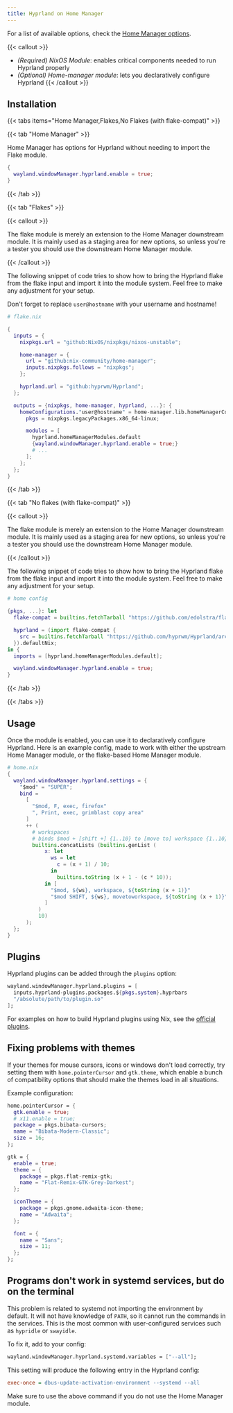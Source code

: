 ```yaml
---
title: Hyprland on Home Manager
---
```


For a list of available options, check the
[Home Manager options](https://nix-community.github.io/home-manager/options.xhtml#opt-wayland.windowManager.hyprland.enable).

{{< callout >}}

- _(Required) NixOS Module_: enables critical components needed to run Hyprland
  properly
- _(Optional) Home-manager module_: lets you declaratively configure Hyprland
  {{< /callout >}}

## Installation

{{< tabs items="Home Manager,Flakes,No Flakes (with flake-compat)" >}}

{{< tab "Home Manager" >}}

Home Manager has options for Hyprland without needing to import the Flake
module.

```nix
{
  wayland.windowManager.hyprland.enable = true;
}
```

{{< /tab >}}

{{< tab "Flakes" >}}

{{< callout >}}

The flake module is merely an extension to the Home Manager downstream module.
It is mainly used as a staging area for new options, so unless you're a tester
you should use the downstream Home Manager module.

{{< /callout >}}

The following snippet of code tries to show how to bring the Hyprland flake from
the flake input and import it into the module system. Feel free to make any
adjustment for your setup.

Don't forget to replace `user@hostname` with your username and hostname!

```nix
# flake.nix

{
  inputs = {
    nixpkgs.url = "github:NixOS/nixpkgs/nixos-unstable";

    home-manager = {
      url = "github:nix-community/home-manager";
      inputs.nixpkgs.follows = "nixpkgs";
    };

    hyprland.url = "github:hyprwm/Hyprland";
  };

  outputs = {nixpkgs, home-manager, hyprland, ...}: {
    homeConfigurations."user@hostname" = home-manager.lib.homeManagerConfiguration {
      pkgs = nixpkgs.legacyPackages.x86_64-linux;

      modules = [
        hyprland.homeManagerModules.default
        {wayland.windowManager.hyprland.enable = true;}
        # ...
      ];
    };
  };
}
```

{{< /tab >}}

{{< tab "No flakes (with flake-compat)" >}}

{{< callout >}}

The flake module is merely an extension to the Home Manager downstream module.
It is mainly used as a staging area for new options, so unless you're a tester
you should use the downstream Home Manager module.

{{< /callout >}}

The following snippet of code tries to show how to bring the Hyprland flake from
the flake input and import it into the module system. Feel free to make any
adjustment for your setup.

```nix
# home config

{pkgs, ...}: let
  flake-compat = builtins.fetchTarball "https://github.com/edolstra/flake-compat/archive/master.tar.gz";

  hyprland = (import flake-compat {
    src = builtins.fetchTarball "https://github.com/hyprwm/Hyprland/archive/master.tar.gz";
  }).defaultNix;
in {
  imports = [hyprland.homeManagerModules.default];

  wayland.windowManager.hyprland.enable = true;
}
```

{{< /tab >}}

{{< /tabs >}}

## Usage

Once the module is enabled, you can use it to declaratively configure Hyprland.
Here is an example config, made to work with either the upstream Home Manager
module, or the flake-based Home Manager module.

```nix
# home.nix
{
  wayland.windowManager.hyprland.settings = {
    "$mod" = "SUPER";
    bind =
      [
        "$mod, F, exec, firefox"
        ", Print, exec, grimblast copy area"
      ]
      ++ (
        # workspaces
        # binds $mod + [shift +] {1..10} to [move to] workspace {1..10}
        builtins.concatLists (builtins.genList (
            x: let
              ws = let
                c = (x + 1) / 10;
              in
                builtins.toString (x + 1 - (c * 10));
            in [
              "$mod, ${ws}, workspace, ${toString (x + 1)}"
              "$mod SHIFT, ${ws}, movetoworkspace, ${toString (x + 1)}"
            ]
          )
          10)
      );
  };
}
```

## Plugins

Hyprland plugins can be added through the `plugins` option:

```nix
wayland.windowManager.hyprland.plugins = [
  inputs.hyprland-plugins.packages.${pkgs.system}.hyprbars
  "/absolute/path/to/plugin.so"
];
```

For examples on how to build Hyprland plugins using Nix, see the
[official plugins](https://github.com/hyprwm/hyprland-plugins).

## Fixing problems with themes

If your themes for mouse cursors, icons or windows don't load correctly, try
setting them with `home.pointerCursor` and `gtk.theme`, which enable a bunch of
compatibility options that should make the themes load in all situations.

Example configuration:

```nix
home.pointerCursor = {
  gtk.enable = true;
  # x11.enable = true;
  package = pkgs.bibata-cursors;
  name = "Bibata-Modern-Classic";
  size = 16;
};

gtk = {
  enable = true;
  theme = {
    package = pkgs.flat-remix-gtk;
    name = "Flat-Remix-GTK-Grey-Darkest";
  };

  iconTheme = {
    package = pkgs.gnome.adwaita-icon-theme;
    name = "Adwaita";
  };

  font = {
    name = "Sans";
    size = 11;
  };
};
```

## Programs don't work in systemd services, but do on the terminal

This problem is related to systemd not importing the environment by default. It
will not have knowledge of `PATH`, so it cannot run the commands in the
services. This is the most common with user-configured services such as
`hypridle` or `swayidle`.

To fix it, add to your config:

```nix
wayland.windowManager.hyprland.systemd.variables = ["--all"];
```

This setting will produce the following entry in the Hyprland config:

```ini
exec-once = dbus-update-activation-environment --systemd --all
```

Make sure to use the above command if you do not use the Home Manager module.
